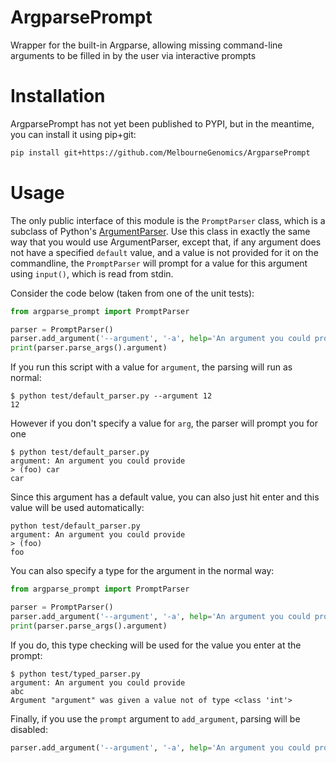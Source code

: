 # ArgparsePrompt
Wrapper for the built-in Argparse, allowing missing command-line arguments to be filled in by the user via interactive prompts

# Installation
ArgparsePrompt has not yet been published to PYPI, but in the meantime, you can install it using pip+git:
```bash
pip install git+https://github.com/MelbourneGenomics/ArgparsePrompt
```

# Usage

The only public interface of this module is the `PromptParser` class, which is a subclass of Python's 
[ArgumentParser](https://docs.python.org/3/library/argparse.html). Use this class in exactly the same way that you would
use ArgumentParser, except that, if any argument does not have a specified `default` value, and a value is not provided
for it on the commandline, the `PromptParser` will prompt for a value for this argument using `input()`, which is read 
from stdin.

Consider the code below (taken from one of the unit tests):

```python
from argparse_prompt import PromptParser

parser = PromptParser()
parser.add_argument('--argument', '-a', help='An argument you could provide', default='foo')
print(parser.parse_args().argument)
```

If you run this script with a value for `argument`, the parsing will run as normal:
```
$ python test/default_parser.py --argument 12
12
```

However if you don't specify a value for `arg`, the parser will prompt you for one
```
$ python test/default_parser.py
argument: An argument you could provide
> (foo) car
car
```

Since this argument has a default value, you can also just hit enter and this value will be used automatically:
```
python test/default_parser.py
argument: An argument you could provide
> (foo) 
foo
```

You can also specify a type for the argument in the normal way:

```python
from argparse_prompt import PromptParser

parser = PromptParser()
parser.add_argument('--argument', '-a', help='An argument you could provide', default='foo')
print(parser.parse_args().argument)
```

If you do, this type checking will be used for the value you enter at the prompt:
```
$ python test/typed_parser.py  
argument: An argument you could provide
abc
Argument "argument" was given a value not of type <class 'int'>
```

Finally, if you use the `prompt` argument to `add_argument`, parsing will be disabled:

```python
parser.add_argument('--argument', '-a', help='An argument you could provide', default='foo', prompt=False)
```

